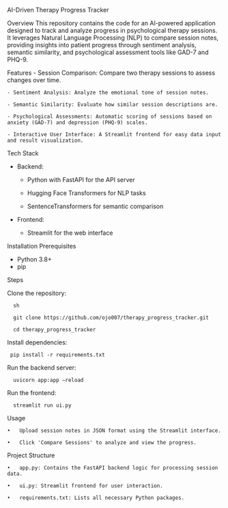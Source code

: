 AI-Driven Therapy Progress Tracker

 Overview
This repository contains the code for an AI-powered application designed to track and analyze progress in psychological therapy sessions. It leverages Natural Language Processing (NLP) to compare session notes, providing insights into patient progress through sentiment analysis, semantic similarity, and psychological assessment tools like GAD-7 and PHQ-9.

 Features
    - Session Comparison: Compare two therapy sessions to assess changes over time.
    
    - Sentiment Analysis: Analyze the emotional tone of session notes.
    
    - Semantic Similarity: Evaluate how similar session descriptions are.
    
    - Psychological Assessments: Automatic scoring of sessions based on anxiety (GAD-7) and depression (PHQ-9) scales.
    
    - Interactive User Interface: A Streamlit frontend for easy data input and result visualization.

 Tech Stack
- Backend: 
    - Python with FastAPI for the API server
      
    - Hugging Face Transformers for NLP tasks
      
    - SentenceTransformers for semantic comparison
      
- Frontend: 
  - Streamlit for the web interface

 Installation
 Prerequisites
- Python 3.8+
- pip

 Steps
 
 Clone the repository:
 
      sh
      
      git clone https://github.com/ojo007/therapy_progress_tracker.git
      
      cd therapy_progress_tracker

Install dependencies:
   
     pip install -r requirements.txt

Run the backend server:
   
      uvicorn app:app –reload

Run the frontend:
   
      streamlit run ui.py

Usage

    •	Upload session notes in JSON format using the Streamlit interface.
    
    •	Click 'Compare Sessions' to analyze and view the progress.

Project Structure

    •	app.py: Contains the FastAPI backend logic for processing session data.
    
    •	ui.py: Streamlit frontend for user interaction.
    
    •	requirements.txt: Lists all necessary Python packages.

